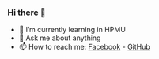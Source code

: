 ### Hi there 👋

<!--
**torn4dom4n/torn4dom4n** is a ✨ _special_ ✨ repository because its `README.md` (this file) appears on your GitHub profile. -->

- 🌱 I’m currently learning in HPMU
- 💬 Ask me about anything
- 📫 How to reach me: [Facebook](https://facebook.com/LongNhatNguyenOfficial) - [GitHub](https://github.com/torn4dom4n)
